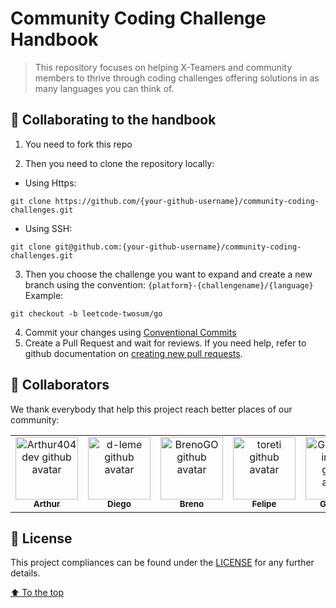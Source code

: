 # Community Coding Challenge Handbook

> This repository focuses on helping X-Teamers and community members to thrive through coding challenges offering solutions in as many languages you can think of.
>

## 🚀 Collaborating to the handbook

1. You need to fork this repo

2. Then you need to clone the repository locally:

- Using Https:
```
git clone https://github.com/{your-github-username}/community-coding-challenges.git
```
- Using SSH:
```
git clone git@github.com:{your-github-username}/community-coding-challenges.git
```
3. Then you choose the challenge you want to expand and create a new branch using the convention: `{platform}-{challengename}/{language}`
Example:
```
git checkout -b leetcode-twosum/go
```
4. Commit your changes using [Conventional Commits](https://www.conventionalcommits.org/en/v1.0.0/)
5. Create a Pull Request and wait for reviews. If you need help, refer to github documentation on [creating new pull requests](https://help.github.com/en/github/collaborating-with-issues-and-pull-requests/creating-a-pull-request).

## 🤝 Collaborators

We thank everybody that help this project reach better places of our community:

<table>
  <tr>
    <!-- Collaborator -->
    <td align="center">
      <a href="https://github.com/arthur404dev">
        <img src="https://github.com/arthur404dev.png" width="100px;" alt="Arthur404dev github avatar"/><br>
        <sub>
          <b>Arthur</b>
        </sub>
      </a>
    </td>
    <!-- . -->
    <!-- Collaborator -->
    <td align="center">
      <a href="https://github.com/d-leme">
        <img src="https://github.com/d-leme.png" width="100px;" alt="d-leme github avatar"/><br>
        <sub>
          <b>Diego</b>
        </sub>
      </a>
    </td>
    <!-- . -->
    <!-- Collaborator -->
    <td align="center">
      <a href="https://github.com/BrenoGO">
        <img src="https://github.com/BrenoGO.png" width="100px;" alt="BrenoGO github avatar"/><br>
        <sub>
          <b>Breno</b>
        </sub>
      </a>
    </td>
    <!-- . -->
    <!-- Collaborator -->
    <td align="center">
      <a href="https://github.com/toreti">
        <img src="https://github.com/toreti.png" width="100px;" alt="toreti github avatar"/><br>
        <sub>
          <b>Felipe</b>
        </sub>
      </a>
    </td>
    <!-- . -->
    <!-- Collaborator -->
    <td align="center">
      <a href="https://github.com/GustavoStingelin">
        <img src="https://github.com/GustavoStingelin.png" width="100px;" alt="GustavoStingelin github avatar"/><br>
        <sub>
          <b>Gustavo</b>
        </sub>
      </a>
    </td>
    <!-- . -->
  </tr>
</table>

## 📝 License

This project compliances can be found under the [LICENSE](LICENSE) for any further details.

[⬆ To the top](#community-coding-challenges)<br>
